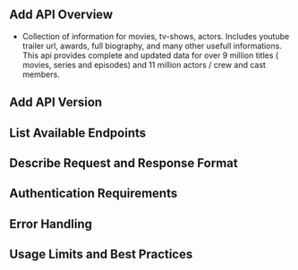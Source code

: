 ## Add API Overview

- Collection of information for movies, tv-shows, actors. Includes youtube trailer url, awards, full biography, and many other usefull informations. <br> This api provides complete and updated data for over 9 million titles ( movies, series and episodes) and 11 million actors / crew and cast members.

## Add API Version

## List Available Endpoints

## Describe Request and Response Format

## Authentication Requirements

## Error Handling

## Usage Limits and Best Practices
